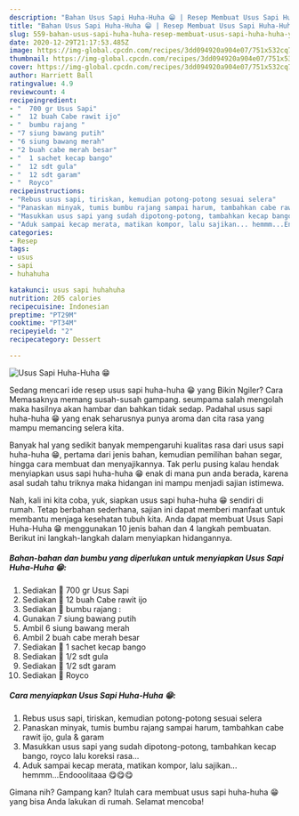 ```yaml
---
description: "Bahan Usus Sapi Huha-Huha 😁 | Resep Membuat Usus Sapi Huha-Huha 😁 Yang Enak Dan Mudah"
title: "Bahan Usus Sapi Huha-Huha 😁 | Resep Membuat Usus Sapi Huha-Huha 😁 Yang Enak Dan Mudah"
slug: 559-bahan-usus-sapi-huha-huha-resep-membuat-usus-sapi-huha-huha-yang-enak-dan-mudah
date: 2020-12-29T21:17:53.485Z
image: https://img-global.cpcdn.com/recipes/3dd094920a904e07/751x532cq70/usus-sapi-huha-huha-😁-foto-resep-utama.jpg
thumbnail: https://img-global.cpcdn.com/recipes/3dd094920a904e07/751x532cq70/usus-sapi-huha-huha-😁-foto-resep-utama.jpg
cover: https://img-global.cpcdn.com/recipes/3dd094920a904e07/751x532cq70/usus-sapi-huha-huha-😁-foto-resep-utama.jpg
author: Harriett Ball
ratingvalue: 4.9
reviewcount: 4
recipeingredient:
- "  700 gr Usus Sapi"
- "  12 buah Cabe rawit ijo"
- "  bumbu rajang "
- "7 siung bawang putih"
- "6 siung bawang merah"
- "2 buah cabe merah besar"
- "  1 sachet kecap bango"
- "  12 sdt gula"
- "  12 sdt garam"
- "  Royco"
recipeinstructions:
- "Rebus usus sapi, tiriskan, kemudian potong-potong sesuai selera"
- "Panaskan minyak, tumis bumbu rajang sampai harum, tambahkan cabe rawit ijo, gula &amp; garam"
- "Masukkan usus sapi yang sudah dipotong-potong, tambahkan kecap bango, royco lalu koreksi rasa..."
- "Aduk sampai kecap merata, matikan kompor, lalu sajikan... hemmm...Endooolitaaa 😋😋😋"
categories:
- Resep
tags:
- usus
- sapi
- huhahuha

katakunci: usus sapi huhahuha 
nutrition: 205 calories
recipecuisine: Indonesian
preptime: "PT29M"
cooktime: "PT34M"
recipeyield: "2"
recipecategory: Dessert

---
```



![Usus Sapi Huha-Huha 😁](https://img-global.cpcdn.com/recipes/3dd094920a904e07/751x532cq70/usus-sapi-huha-huha-😁-foto-resep-utama.jpg)

Sedang mencari ide resep usus sapi huha-huha 😁 yang Bikin Ngiler? Cara Memasaknya memang susah-susah gampang. seumpama salah mengolah maka hasilnya akan hambar dan bahkan tidak sedap. Padahal usus sapi huha-huha 😁 yang enak seharusnya punya aroma dan cita rasa yang mampu memancing selera kita.

Banyak hal yang sedikit banyak mempengaruhi kualitas rasa dari usus sapi huha-huha 😁, pertama dari jenis bahan, kemudian pemilihan bahan segar, hingga cara membuat dan menyajikannya. Tak perlu pusing kalau hendak menyiapkan usus sapi huha-huha 😁 enak di mana pun anda berada, karena asal sudah tahu triknya maka hidangan ini mampu menjadi sajian istimewa.




Nah, kali ini kita coba, yuk, siapkan usus sapi huha-huha 😁 sendiri di rumah. Tetap berbahan sederhana, sajian ini dapat memberi manfaat untuk membantu menjaga kesehatan tubuh kita. Anda dapat membuat Usus Sapi Huha-Huha 😁 menggunakan 10 jenis bahan dan 4 langkah pembuatan. Berikut ini langkah-langkah dalam menyiapkan hidangannya.

<!--inarticleads1-->

##### Bahan-bahan dan bumbu yang diperlukan untuk menyiapkan Usus Sapi Huha-Huha 😁:

1. Sediakan  🥐 700 gr Usus Sapi
1. Sediakan  🥐 12 buah Cabe rawit ijo
1. Sediakan  🥐 bumbu rajang :
1. Gunakan 7 siung bawang putih
1. Ambil 6 siung bawang merah
1. Ambil 2 buah cabe merah besar
1. Sediakan  🥐 1 sachet kecap bango
1. Sediakan  🥐 1/2 sdt gula
1. Sediakan  🥐 1/2 sdt garam
1. Sediakan  🥐 Royco




<!--inarticleads2-->

##### Cara menyiapkan Usus Sapi Huha-Huha 😁:

1. Rebus usus sapi, tiriskan, kemudian potong-potong sesuai selera
1. Panaskan minyak, tumis bumbu rajang sampai harum, tambahkan cabe rawit ijo, gula &amp; garam
1. Masukkan usus sapi yang sudah dipotong-potong, tambahkan kecap bango, royco lalu koreksi rasa...
1. Aduk sampai kecap merata, matikan kompor, lalu sajikan... hemmm...Endooolitaaa 😋😋😋




Gimana nih? Gampang kan? Itulah cara membuat usus sapi huha-huha 😁 yang bisa Anda lakukan di rumah. Selamat mencoba!
